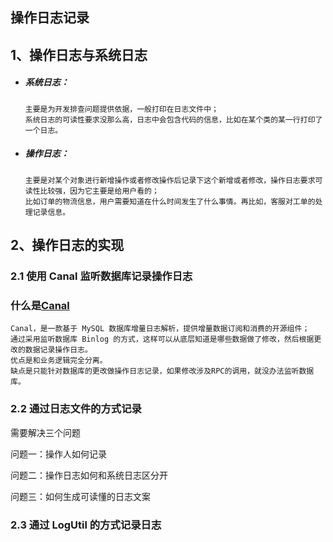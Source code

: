 ## 操作日志记录



## 1、操作日志与系统日志

* ##### 系统日志：

  ```
  主要是为开发排查问题提供依据，一般打印在日志文件中；
  系统日志的可读性要求没那么高，日志中会包含代码的信息，比如在某个类的某一行打印了一个日志。
  ```

* ##### 操作日志：

  ````
  主要是对某个对象进行新增操作或者修改操作后记录下这个新增或者修改，操作日志要求可读性比较强，因为它主要是给用户看的；
  比如订单的物流信息，用户需要知道在什么时间发生了什么事情。再比如，客服对工单的处理记录信息。
  ````



## 2、操作日志的实现

### 2.1 使用 Canal 监听数据库记录操作日志

### 什么是[Canal](https://github.com/alibaba/canal)

```
Canal，是一款基于 MySQL 数据库增量日志解析，提供增量数据订阅和消费的开源组件；
通过采用监听数据库 Binlog 的方式，这样可以从底层知道是哪些数据做了修改，然后根据更改的数据记录操作日志。
优点是和业务逻辑完全分离。
缺点是只能针对数据库的更改做操作日志记录，如果修改涉及RPC的调用，就没办法监听数据库。
```

### 2.2 通过日志文件的方式记录

 需要解决三个问题

问题一：操作人如何记录

问题二：操作日志如何和系统日志区分开

问题三：如何生成可读懂的日志文案

### 2.3 通过 LogUtil 的方式记录日志





